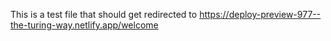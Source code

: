This is a test file that should get redirected to https://deploy-preview-977--the-turing-way.netlify.app/welcome
